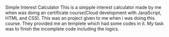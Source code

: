 Simple Interest Calculator
This is a simpple interest calculator made by me when was doing an certificate course(Cloud development with JavaScript, HTML and CSS). 
This was an project given to me when i was doing this course. They provided me an templete which had some codes in it. My task was to finish the incomplete code including the logics.  
